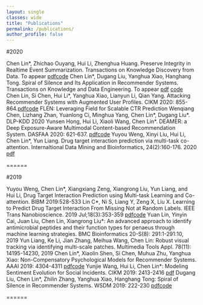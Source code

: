 ```yaml
---
layout: single
classes: wide
title: "Publications"
permalink: /publications/
author_profile: false
---
```




#2020

Chen Lin*, Zhichao Ouyang, Hui Li, Zhenghua Huang. Preserve Integrity in Realtime Event Summarization. Transactions on Knowledge Discovery from Data. To appear [pdf](https://XMUDM.github.io/files/TKDD-IAEA.pdf)[code](https://github.com/XMUDM/IAEA)
Chen Lin*, Dugang Liu, Yanghua Xiao, Hanghang Tong. Spiral of Silence and Its Application in Recommender Systems. Transactions on Knowledge and Data Engineering. To appear [pdf](https://www.computer.org/csdl/journal/tk/5555/01/09158530/1m1eB9HLORa) [code](https://github.com/XMUDM/TKDE19-Spiral-of-Silence)
Chen Lin, Si Chen, Hui Li*, Yanghua Xiao, Lianyun Li, Qian Yang. Attacking Recommender Systems with Augmented User Profiles. CIKM 2020: 855-864.[pdf](https://dl.acm.org/doi/10.1145/3340531.3411884)[code](https://github.com/XMUDM/AUSH)
FLEN: Leveraging Field for Scalable CTR Prediction Wenqiang Chen, Lizhang Zhan, Yuanlong Ci, Minghua Yang, Chen Lin*, Dugang Liu*. DLP-KDD 2020 
Yunsen Hong, Hui Li, Xiaoli Wang, Chen Lin*. DEAMER: a Deep Exposure-Aware Multimodal Content-based Recommendation System. DASFAA 2020: 621-637. [pdf](https://link.springer.com/chapter/10.1007%2F978-3-030-59419-0_38)[code](https://github.com/XMUDM/Deamer)
Yuyou Weng, Xinyi Liu, Hui Li, Chen Lin*, Yun Liang. Drug target interaction prediction via multi-task co-attention. Internaltional Data Mining and Bioinformatics, 24(2):160-176. 2020 [pdf](https://www.inderscience.com/offer.php?id=110158)

======

#2019

Yuyou Weng, Chen Lin*, Xiangxiang Zeng, Xiangrong Liu, Yun Liang, and Hui Li, Drug Target Interaction Prediction using Multi-task Learning and Co-attention. BIBM 2019:528-533
Lin C*, Ni S, Liang Y, Zeng X, Liu X. Learning to Predict Drug Target Interaction From Missing Not at Random Labels. IEEE Trans Nanobioscience. 2019 Jul;18(3):353-359 [pdf](https://pubmed.ncbi.nlm.nih.gov/30969929/)[code](https://github.com/XMUDM/FNML)
Yuan Lin, Yinyin Cai, Juan Liu, Chen Lin, Xiangrong Liu*: An advanced approach to identify antimicrobial peptides and their function types for penaeus through machine learning strategies. BMC Bioinformatics 20-S(8): 291:1-291:10, 2019 
Yun Liang, Ke Li, Jian Zhang, Meihua Wang, Chen Lin: Robust visual tracking via identifying multi-scale patches. Multimedia Tools Appl. 78(11): 14195-14230, 2019 
Chen Lin*, Xiaolin Shen, Si Chen, Muhua Zhu, Yanghua Xiao: Non-Compensatory Psychological Models for Recommender Systems. AAAI 2019: 4304-4311 [pdf](https://ojs.aaai.org//index.php/AAAI/article/view/4339)[code](https://github.com/XMUDM/Non-Compensatory)
Yunjie Wang, Hui Li, Chen Lin*: Modeling Sentiment Evolution for Social Incidents. CIKM 2019: 2413-2416 [pdf](https://dl.acm.org/doi/10.1145/3357384.3358136)
Dugang Liu, Chen Lin*, Zhilin Zhang, Yanghua Xiao, Hanghang Tong: Spiral of Silence in Recommender Systems. WSDM 2019: 222-230 [pdf](https://dl.acm.org/doi/10.1145/3289600.3291003)[code](https://github.com/XMUDM/WSDM19-Spiral-of-Silence)

======
